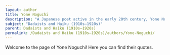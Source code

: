 ```yaml
---
layout: author
title: Yone Noguchi
description: "A Japanese poet active in the early 20th century, Yone Noguchi was instrumental in introducing Haiku to Western audiences. He blended traditional Haiku forms with modern themes and sensibilities, contributing to the dialogue between Eastern and Western poetics."
subject: "Dadaists and Haiku (1910s–1920s)"
parent: Dadaists and Haiku (1910s–1920s)
permalink: /Dadaists and Haiku (1910s–1920s)/authors/Yone-Noguchi/
---
```


Welcome to the page of Yone Noguchi! Here you can find their quotes.
